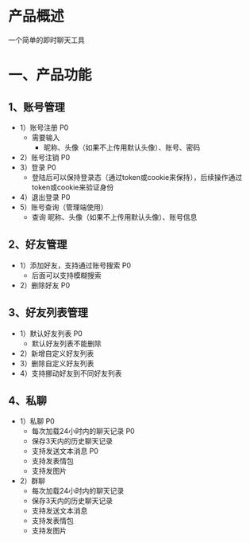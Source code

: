 # 产品概述
一个简单的即时聊天工具

# 一、产品功能
## 1、账号管理
- 1）账号注册 P0
  - 需要输入
    - 昵称、头像（如果不上传用默认头像）、账号、密码
- 2）账号注销 P0
- 3）登录 P0
  - 登陆后可以保持登录态（通过token或cookie来保持），后续操作通过token或cookie来验证身份
- 4）退出登录 P0
- 5）账号查询（管理端使用）
  - 查询 昵称、头像（如果不上传用默认头像）、账号信息

## 2、好友管理
- 1）添加好友，支持通过账号搜索 P0
  - 后面可以支持模糊搜索
- 2）删除好友 P0

## 3、好友列表管理
- 1）默认好友列表 P0
  - 默认好友列表不能删除
- 2）新增自定义好友列表
- 3）删除自定义好友列表
- 4）支持挪动好友到不同好友列表
## 4、私聊
- 1）私聊 P0
    - 每次加载24小时内的聊天记录 P0
    - 保存3天内的历史聊天记录
    - 支持发送文本消息 P0
    - 支持发表情包
    - 支持发图片
- 2）群聊
    - 每次加载24小时内的聊天记录
    - 保存3天内的历史聊天记录
    - 支持发送文本消息
    - 支持发表情包
    - 支持发图片

